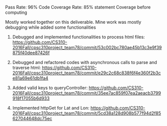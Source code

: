 Pass Rate: 96%
Code Coverage Rate: 85% statement Coverage before computing

Mostly worked together on this deliverable. Mine work was mostly debugging while added some functionalities

1. Debugged and implemented functionalities to process html files:
https://github.com/CS310-2016Fall/cpsc310project_team78/commit/53c002bc780ae45b13c3e9f39875f40dee87426f

2. Debugged and refactored codes with asynchronous calls to parse and traverse html:
https://github.com/CS310-2016Fall/cpsc310project_team78/commit/e29c2c68c838f6f4e360f2b3ce81a69e61db1fa4

3. Added valid keys to queryController:
https://github.com/CS310-2016Fall/cpsc310project_team78/commit/35ee7ac859f07ea2aeacb3799918f17055b6d933

4. Implemented httpGet for Lat and Lon:
https://github.com/CS310-2016Fall/cpsc310project_team78/commit/5cd38a128d908b577f94d2f85627044648dc75ec

